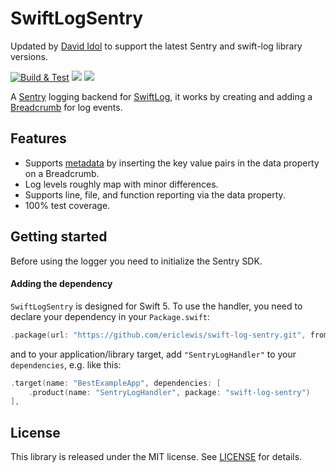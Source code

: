 # SwiftLogSentry

Updated by [David Idol](https://github.com/idolize) to support the latest Sentry and swift-log library versions.

[![Build & Test](https://github.com/ericlewis/swift-log-sentry/actions/workflows/ci.yml/badge.svg)](https://github.com/ericlewis/swift-log-sentry/actions/workflows/ci.yml)
[![](https://img.shields.io/endpoint?url=https%3A%2F%2Fswiftpackageindex.com%2Fapi%2Fpackages%2Fericlewis%2Fswift-log-sentry%2Fbadge%3Ftype%3Dswift-versions)](https://swiftpackageindex.com/ericlewis/swift-log-sentry)
[![](https://img.shields.io/endpoint?url=https%3A%2F%2Fswiftpackageindex.com%2Fapi%2Fpackages%2Fericlewis%2Fswift-log-sentry%2Fbadge%3Ftype%3Dplatforms)](https://swiftpackageindex.com/ericlewis/swift-log-sentry)

A [Sentry](https://sentry.com) logging backend for [SwiftLog](https://github.com/apple/swift-log), 
it works by creating and adding a [Breadcrumb](https://docs.sentry.io/platforms/apple/guides/ios/enriching-events/breadcrumbs/) for log events.

## Features

- Supports [metadata](https://github.com/apple/swift-log#logging-metadata) by inserting the key value pairs in the data property on a Breadcrumb. 
- Log levels roughly map with minor differences.
- Supports line, file, and function reporting via the data property.
- 100% test coverage.

## Getting started

Before using the logger you need to initialize the Sentry SDK.

#### Adding the dependency

`SwiftLogSentry` is designed for Swift 5. To use the handler, you need to declare your dependency in your `Package.swift`:

```swift
.package(url: "https://github.com/ericlewis/swift-log-sentry.git", from: "0.1.0"),
```

and to your application/library target, add `"SentryLogHandler"` to your `dependencies`, e.g. like this:

```swift
.target(name: "BestExampleApp", dependencies: [
    .product(name: "SentryLogHandler", package: "swift-log-sentry")
],
```

## License

This library is released under the MIT license. See [LICENSE](LICENSE.md) for details.
